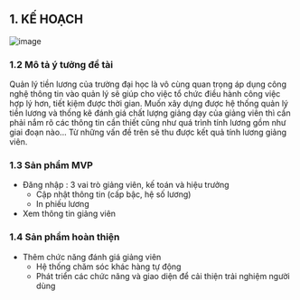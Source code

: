 ## 1. KẾ HOẠCH
![image](https://github.com/iuhttthuong/final-project-salary-for-university/assets/111831564/1888228e-aa73-4a03-aa4e-d0ad0b8ceb0a)

### 1.2 Mô tả ý tưởng đề tài
Quản lý tiền lương của trường đại học là vô cùng quan trọng áp dụng công nghệ thông tin vào quản lý sẽ giúp cho việc tổ chức điều hành công việc hợp lý hơn, tiết kiệm được thời gian. Muốn xây dựng được hệ thống quản lý tiền lương và thống kê đánh giá chất lượng giảng dạy của giảng viên thì cần phải nắm rõ các thông tin cần thiết cũng như quá trình tính lương gồm như giai đoạn nào... Từ những vấn đề trên sẽ thu được kết quả tính lương giảng viên.
### 1.3 Sản phẩm MVP
  + Đăng nhập : 3 vai trò giảng viên, kế toán và hiệu trưởng
	+ Cập nhật thông tin (cấp bậc, hệ số lương)
	+ In phiếu lương
  + Xem thông tin giảng viên
### 1.4 Sản phẩm hoàn thiện
  + Thêm chức năng đánh giá giảng viên
	+ Hệ thống chăm sóc khác hàng tự động
	+ Phát triển các chức năng và giao diện để cải thiện trải nghiệm người dùng


